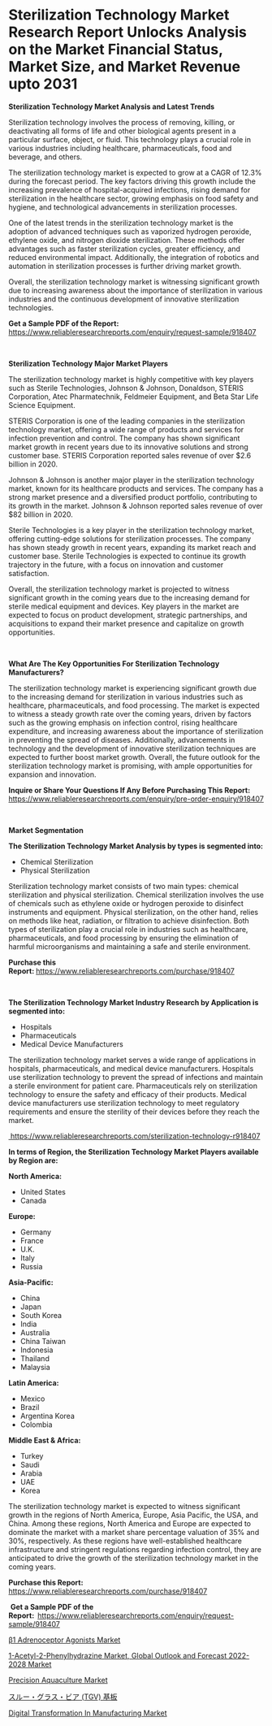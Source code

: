 <p><h1>Sterilization Technology Market Research Report Unlocks Analysis on the Market Financial Status, Market Size, and Market Revenue upto 2031</h1></p><p><strong>Sterilization Technology Market Analysis and Latest Trends</strong></p>
<p><p>Sterilization technology involves the process of removing, killing, or deactivating all forms of life and other biological agents present in a particular surface, object, or fluid. This technology plays a crucial role in various industries including healthcare, pharmaceuticals, food and beverage, and others.</p><p>The sterilization technology market is expected to grow at a CAGR of 12.3% during the forecast period. The key factors driving this growth include the increasing prevalence of hospital-acquired infections, rising demand for sterilization in the healthcare sector, growing emphasis on food safety and hygiene, and technological advancements in sterilization processes.</p><p>One of the latest trends in the sterilization technology market is the adoption of advanced techniques such as vaporized hydrogen peroxide, ethylene oxide, and nitrogen dioxide sterilization. These methods offer advantages such as faster sterilization cycles, greater efficiency, and reduced environmental impact. Additionally, the integration of robotics and automation in sterilization processes is further driving market growth.</p><p>Overall, the sterilization technology market is witnessing significant growth due to increasing awareness about the importance of sterilization in various industries and the continuous development of innovative sterilization technologies.</p></p>
<p><strong>Get a Sample PDF of the Report:&nbsp;</strong> <a href="https://www.reliableresearchreports.com/enquiry/request-sample/918407">https://www.reliableresearchreports.com/enquiry/request-sample/918407</a></p>
<p>&nbsp;</p>
<p><strong>Sterilization Technology Major Market Players</strong></p>
<p><p>The sterilization technology market is highly competitive with key players such as Sterile Technologies, Johnson & Johnson, Donaldson, STERIS Corporation, Atec Pharmatechnik, Feldmeier Equipment, and Beta Star Life Science Equipment. </p><p>STERIS Corporation is one of the leading companies in the sterilization technology market, offering a wide range of products and services for infection prevention and control. The company has shown significant market growth in recent years due to its innovative solutions and strong customer base. STERIS Corporation reported sales revenue of over $2.6 billion in 2020.</p><p>Johnson & Johnson is another major player in the sterilization technology market, known for its healthcare products and services. The company has a strong market presence and a diversified product portfolio, contributing to its growth in the market. Johnson & Johnson reported sales revenue of over $82 billion in 2020.</p><p>Sterile Technologies is a key player in the sterilization technology market, offering cutting-edge solutions for sterilization processes. The company has shown steady growth in recent years, expanding its market reach and customer base. Sterile Technologies is expected to continue its growth trajectory in the future, with a focus on innovation and customer satisfaction.</p><p>Overall, the sterilization technology market is projected to witness significant growth in the coming years due to the increasing demand for sterile medical equipment and devices. Key players in the market are expected to focus on product development, strategic partnerships, and acquisitions to expand their market presence and capitalize on growth opportunities.</p></p>
<p>&nbsp;</p>
<p><strong>What Are The Key Opportunities For Sterilization Technology Manufacturers?</strong></p>
<p><p>The sterilization technology market is experiencing significant growth due to the increasing demand for sterilization in various industries such as healthcare, pharmaceuticals, and food processing. The market is expected to witness a steady growth rate over the coming years, driven by factors such as the growing emphasis on infection control, rising healthcare expenditure, and increasing awareness about the importance of sterilization in preventing the spread of diseases. Additionally, advancements in technology and the development of innovative sterilization techniques are expected to further boost market growth. Overall, the future outlook for the sterilization technology market is promising, with ample opportunities for expansion and innovation.</p></p>
<p><strong>Inquire or Share Your Questions If Any Before Purchasing This Report:</strong> <a href="https://www.reliableresearchreports.com/enquiry/pre-order-enquiry/918407">https://www.reliableresearchreports.com/enquiry/pre-order-enquiry/918407</a></p>
<p>&nbsp;</p>
<p><strong>Market Segmentation</strong></p>
<p><strong>The Sterilization Technology Market Analysis by types is segmented into:</strong></p>
<p><ul><li>Chemical Sterilization</li><li>Physical Sterilization</li></ul></p>
<p><p>Sterilization technology market consists of two main types: chemical sterilization and physical sterilization. Chemical sterilization involves the use of chemicals such as ethylene oxide or hydrogen peroxide to disinfect instruments and equipment. Physical sterilization, on the other hand, relies on methods like heat, radiation, or filtration to achieve disinfection. Both types of sterilization play a crucial role in industries such as healthcare, pharmaceuticals, and food processing by ensuring the elimination of harmful microorganisms and maintaining a safe and sterile environment.</p></p>
<p><strong>Purchase this Report:&nbsp;</strong><a href="https://www.reliableresearchreports.com/purchase/918407">https://www.reliableresearchreports.com/purchase/918407</a></p>
<p>&nbsp;</p>
<p><strong>The Sterilization Technology Market Industry Research by Application is segmented into:</strong></p>
<p><ul><li>Hospitals</li><li>Pharmaceuticals</li><li>Medical Device Manufacturers</li></ul></p>
<p><p>The sterilization technology market serves a wide range of applications in hospitals, pharmaceuticals, and medical device manufacturers. Hospitals use sterilization technology to prevent the spread of infections and maintain a sterile environment for patient care. Pharmaceuticals rely on sterilization technology to ensure the safety and efficacy of their products. Medical device manufacturers use sterilization technology to meet regulatory requirements and ensure the sterility of their devices before they reach the market.</p></p>
<p><a href="https://www.reliableresearchreports.com/sterilization-technology-r918407">&nbsp;https://www.reliableresearchreports.com/sterilization-technology-r918407</a></p>
<p><strong>In terms of Region, the Sterilization Technology Market Players available by Region are:</strong></p>
<p>
    <p> <strong> North America: </strong>
        <ul>
            <li>United States</li>
            <li>Canada</li>
        </ul>
        </p> 
    <p> <strong> Europe: </strong>
        <ul>
            <li>Germany</li>
            <li>France</li>
            <li>U.K.</li>
            <li>Italy</li>
            <li>Russia</li>
        </ul>
        </p> 
    <p> <strong> Asia-Pacific: </strong>
        <ul>
            <li>China</li>
            <li>Japan</li>
            <li>South Korea</li>
            <li>India</li>
            <li>Australia</li>
            <li>China Taiwan</li>
            <li>Indonesia</li>
            <li>Thailand</li>
            <li>Malaysia</li>
        </ul>
        </p> 
    <p> <strong> Latin America: </strong>
        <ul>
            <li>Mexico</li>
            <li>Brazil</li>
            <li>Argentina Korea</li>
            <li>Colombia</li>
        </ul>
        </p> 
    <p> <strong> Middle East & Africa: </strong>
        <ul>
            <li>Turkey</li>
            <li>Saudi</li>
            <li>Arabia</li>
            <li>UAE</li>
            <li>Korea</li>
        </ul>
    </p>
    </p>
<p><p>The sterilization technology market is expected to witness significant growth in the regions of North America, Europe, Asia Pacific, the USA, and China. Among these regions, North America and Europe are expected to dominate the market with a market share percentage valuation of 35% and 30%, respectively. As these regions have well-established healthcare infrastructure and stringent regulations regarding infection control, they are anticipated to drive the growth of the sterilization technology market in the coming years.</p></p>
<p><strong>Purchase this Report: </strong><a href="https://www.reliableresearchreports.com/purchase/918407">https://www.reliableresearchreports.com/purchase/918407</a></p>
<p>&nbsp;<strong>Get a Sample PDF of the Report:&nbsp;&nbsp;</strong><a href="https://www.reliableresearchreports.com/enquiry/request-sample/918407">https://www.reliableresearchreports.com/enquiry/request-sample/918407</a></p>
<p><strong></strong></p>
<p><p><a href="https://github.com/Chiragrp22/Market-Research-Report-List-6/blob/main/b1-adrenoceptor-agonists-market.md">β1 Adrenoceptor Agonists Market</a></p><p><a href="https://issuu.com/reportprime-2/docs/1-acetyl-2-phenylhydrazine-market-g_99d1f4932608bb">1-Acetyl-2-Phenylhydrazine Market, Global Outlook and Forecast 2022-2028 Market</a></p><p><a href="https://medium.com/@florianwolf42/precision-aquaculture-market-industry-trends-and-forecast-for-period-from-2024-to-2031-55394919d38a">Precision Aquaculture Market</a></p><p><a href="https://medium.com/@vedakuvlis2023/%E3%82%AC%E3%83%A9%E3%82%B9%E7%A9%B4-tgv-%E5%9F%BA%E6%9D%BF%E5%B8%82%E5%A0%B4%E5%88%86%E6%9E%90%E3%83%AC%E3%83%9D%E3%83%BC%E3%83%88-2024%E5%B9%B4%E3%81%8B%E3%82%892031%E5%B9%B4%E3%81%BE%E3%81%A7%E3%81%AE%E5%9C%B0%E5%9F%9F%E5%88%A5-%E3%82%BF%E3%82%A4%E3%83%97-300mm%E3%82%A6%E3%82%A8%E3%83%8F%E3%83%BC-200mm%E3%82%A6%E3%82%A8%E3%83%8F%E3%83%BC-150mm%E3%82%A6%E3%82%A8%E3%83%8F%E3%83%BC%E3%82%88%E3%82%8A%E5%B0%8F%E3%81%95%E3%81%84-%E5%BF%9C%E7%94%A8-%E5%AE%B6%E9%9B%BB%E8%A3%BD%E5%93%81-%E8%87%AA%E5%8B%95%E8%BB%8A%E7%94%A3%E6%A5%AD-%E3%81%9D%E3%81%AE%E4%BB%96-%E3%81%AE%E4%B8%96%E7%95%8C-e3da904a2564">スルー・グラス・ビア (TGV) 基板</a></p><p><a href="https://medium.com/@zoe.lambert5754/digital-transformation-in-manufacturing-market-size-is-growing-at-cagr-of-13-8-c142e54fdc1d">Digital Transformation In Manufacturing Market</a></p></p>